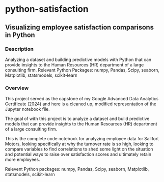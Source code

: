 # python-satisfaction

## Visualizing employee satisfaction comparisons in Python

### Description
Analyzing a dataset and building predictive models with Python that can provide insights to the Human Resources (HR) department of a large consulting firm. Relevant Python Packages: numpy, Pandas, Scipy, seaborn, Matplotlib, statsmodels, scikit-learn

### Overview
This project served as the capstone of my Google Advanced Data Analytics Certificate (2024) and here is a cleaned up, modified representation of the Jupyter notebook file.

The goal of with this project is to analyze a dataset and build predictive models that can provide insights to the Human Resources (HR) department of a large consulting firm.

This is the complete code notebook for analyzing employee data for Salifort Motors, looking specifically at why the turnover rate is so high, looking to compare variables to find correlations to shed some light on the situation and potential ways to raise over satisfaction scores and ultimately retain more employees.

Relevent Python packages: numpy, Pandas, Scipy, seaborn, Matplotlib, statsmodels, scikit-learn
